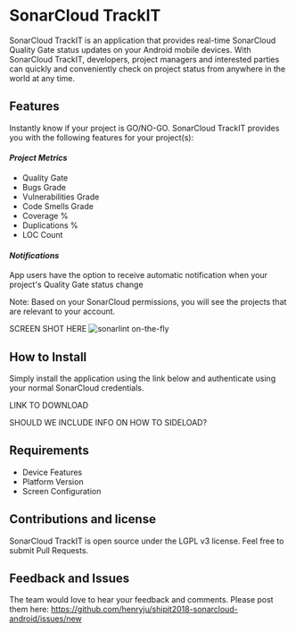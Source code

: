# SonarCloud TrackIT

SonarCloud TrackIT is an application that provides real-time SonarCloud Quality Gate status updates on your Android mobile devices.  With SonarCloud TrackIT, developers, project managers and interested parties can quickly and conveniently check on project status from anywhere in the world at any time. 

## Features

Instantly know if your project is GO/NO-GO.  SonarCloud TrackIT provides you with the following features for your project(s):

#### _Project Metrics_
 * Quality Gate
 * Bugs Grade
 * Vulnerabilities Grade
 * Code Smells Grade
 * Coverage %
 * Duplications %
 * LOC Count
 
 #### _Notifications_
 
App users have the option to receive automatic notification when your project's Quality Gate status change

Note: Based on your SonarCloud permissions, you will see the projects that are relevant to your account.

SCREEN SHOT HERE ![sonarlint on-the-fly](images/sonarlint-vscode.gif)

## How to Install

Simply install the application using the link below and authenticate using your normal SonarCloud credentials.  

LINK TO DOWNLOAD

SHOULD WE INCLUDE INFO ON HOW TO SIDELOAD?

## Requirements

* Device Features
* Platform Version
* Screen Configuration

## Contributions and license

SonarCloud TrackIT is open source under the LGPL v3 license. Feel free to submit Pull Requests.

## Feedback and Issues

The team would love to hear your feedback and comments.  Please post them here: https://github.com/henryju/shipit2018-sonarcloud-android/issues/new

